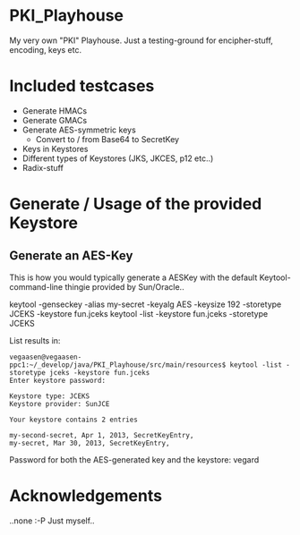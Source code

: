 PKI_Playhouse
=============

My very own "PKI" Playhouse. Just a testing-ground for encipher-stuff, encoding, keys etc.

# Included testcases

* Generate HMACs
* Generate GMACs
* Generate AES-symmetric keys
    * Convert to / from Base64 to SecretKey
* Keys in Keystores
* Different types of Keystores (JKS, JKCES, p12 etc..)
* Radix-stuff

# Generate / Usage of the provided Keystore

## Generate an AES-Key

This is how you would typically generate a AESKey with the default Keytool-command-line thingie provided by Sun/Oracle..

keytool -genseckey -alias my-secret -keyalg AES -keysize 192 -storetype JCEKS -keystore fun.jceks
keytool -list -keystore fun.jceks -storetype JCEKS

List results in:

    vegaasen@vegaasen-ppc1:~/_develop/java/PKI_Playhouse/src/main/resources$ keytool -list -storetype jceks -keystore fun.jceks
    Enter keystore password:

    Keystore type: JCEKS
    Keystore provider: SunJCE

    Your keystore contains 2 entries

    my-second-secret, Apr 1, 2013, SecretKeyEntry,
    my-secret, Mar 30, 2013, SecretKeyEntry,

Password for both the AES-generated key and the keystore: vegard

# Acknowledgements

..none :-P Just myself..